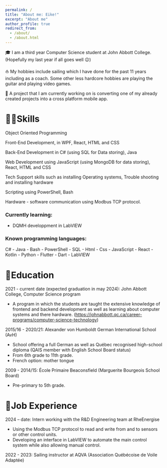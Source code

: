 ```yaml
---
permalink: /
title: "About me: Eike!"
excerpt: "About me"
author_profile: true
redirect_from: 
  - /about/
  - /about.html
---
```



🎓 I am a third year Computer Science student at John Abbott College. (Hopefully my last year if all goes well 😉)

⛵ My hobbies include sailing which I have done for the past 11 years including as a coach. 
    Some other less hardcore hobbies are playing the guitar and playing video games.

📱 A project that I am currently working on is converting one of my already created projects into a cross platform mobile app.


# 🧑‍💻Skills

Object Oriented
Programming 

Front-End Development,
in WPF, React, HTML
and CSS 

Back-End Development
in C# (using SQL for Data
storing), Java 

Web Development using
JavaScript (using
MongoDB for data
storing), React, HTML
and CSS 

Tech Support skills such
as installing Operating
systems, Trouble
shooting and installing
hardware 

Scripting using
PowerShell, Bash 

Hardware - software communication using Modbus TCP protocol.

### Currently learning:

 * DQMH developpment in LabVIEW

### Known programming languages:

C# -
Java -
Bash -
PowerShell -
SQL -
Html -
Css -
JavaScript -
React - Kotlin - Python - Flutter - Dart - LabVIEW


# 🏫Education

2021 - current date (expected graduation in may 2024): John Abbott College, Computer Science program

* A program in which the students are taught the extensive knowledge of frontend and backend development 
as well as learning about computer systems and there hardware. (https://johnabbott.qc.ca/career-programs/computer-science-technology)

2015/16 - 2020/21: Alexander von Humboldt German International School (AvH)

* School offering a full German as well as Québec recognised high-school
diploma (QAIS member with English School Board status)
* From 6th grade to 11th grade.
* French option: mother tongue

2009 - 2014/15: École Primaire Beaconsfield (Marguerite Bourgeois School Board)

* Pre-primary to 5th grade.

# 💼Job Experience

2024 – date: Intern working with the R&D Engineering team at RheEnergise 

* Using the Modbus TCP protocol to read and write from and to sensors or 
other control units. 
* Developing an interface in LabVIEW to automate the main control system 
while also allowing manual control.


2022 - 2023: Sailing instructor at AQVA (Association Québécoise de Voile Adaptée)




